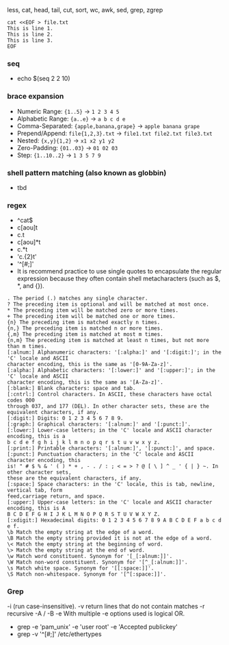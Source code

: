less, cat, head, tail, cut, sort, wc, awk, sed, grep, zgrep

```
cat <<EOF > file.txt
This is line 1.
This is line 2.
This is line 3.
EOF
```



### seq
* echo $(seq 2 2 10)


### brace expansion
- Numeric Range: `{1..5}` → `1 2 3 4 5`
- Alphabetic Range: `{a..e}` → `a b c d e`
- Comma-Separated: `{apple,banana,grape}` → `apple banana grape`
- Prepend/Append: `file{1,2,3}.txt` → `file1.txt file2.txt file3.txt`
- Nested: `{x,y}{1,2}` → `x1 x2 y1 y2`
- Zero-Padding: `{01..03}` → `01 02 03`
- Step: `{1..10..2}` → `1 3 5 7 9`



### shell pattern matching (also known as globbin)
* tbd


### regex
* ^cat$
* c[aou]t
* c.t
* c[aou]*t
* c.*t
* 'c.\{2\}t'
* '^[#;]'
* It is recommend practice to use single quotes to encapsulate the regular expression
because they often contain shell metacharacters (such as $, *, and {}).

```
. The period (.) matches any single character.
? The preceding item is optional and will be matched at most once.
* The preceding item will be matched zero or more times.
+ The preceding item will be matched one or more times.
{n} The preceding item is matched exactly n times.
{n,} The preceding item is matched n or more times.
{,m} The preceding item is matched at most m times.
{n,m} The preceding item is matched at least n times, but not more than m times.
[:alnum:] Alphanumeric characters: '[:alpha:]' and '[:digit:]'; in the 'C' locale and ASCII
character encoding, this is the same as '[0-9A-Za-z]'.
[:alpha:] Alphabetic characters: '[:lower:]' and '[:upper:]'; in the 'C' locale and ASCII
character encoding, this is the same as '[A-Za-z]'.
[:blank:] Blank characters: space and tab.
[:cntrl:] Control characters. In ASCII, these characters have octal codes 000
through 037, and 177 (DEL). In other character sets, these are the
equivalent characters, if any.
[:digit:] Digits: 0 1 2 3 4 5 6 7 8 9.
[:graph:] Graphical characters: '[:alnum:]' and '[:punct:]'.
[:lower:] Lower-case letters; in the 'C' locale and ASCII character encoding, this is a
b c d e f g h i j k l m n o p q r s t u v w x y z.
[:print:] Printable characters: '[:alnum:]', '[:punct:]', and space.
[:punct:] Punctuation characters; in the 'C' locale and ASCII character encoding, this
is! " # $ % & ' ( ) * + , - . / : ; < = > ? @ [ \ ] ^ _ ' { | } ~. In other character sets,
these are the equivalent characters, if any.
[:space:] Space characters: in the 'C' locale, this is tab, newline, vertical tab, form
feed,carriage return, and space.
[:upper:] Upper-case letters: in the 'C' locale and ASCII character encoding, this is A
B C D E F G H I J K L M N O P Q R S T U V W X Y Z.
[:xdigit:] Hexadecimal digits: 0 1 2 3 4 5 6 7 8 9 A B C D E F a b c d e f.
\b Match the empty string at the edge of a word.
\B Match the empty string provided it is not at the edge of a word.
\< Match the empty string at the beginning of word.
\> Match the empty string at the end of word.
\w Match word constituent. Synonym for '[_[:alnum:]]'.
\W Match non-word constituent. Synonym for '[^_[:alnum:]]'.
\s Match white space. Synonym for '[[:space:]]'.
\S Match non-whitespace. Synonym for '[^[:space:]]'.
```

### Grep
-i (run case-insensitive).
-v return lines that do not contain matches
-r recursive
-A / -B 
-e With multiple -e options used is logical OR.
* grep -e 'pam_unix' -e 'user root' -e 'Accepted publickey'
* grep -v '^[#;]' /etc/ethertypes